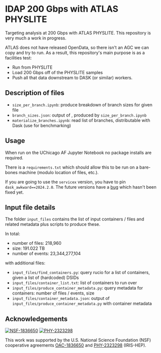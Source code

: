 # IDAP 200 Gbps with ATLAS PHYSLITE

Targeting analysis at 200 Gbps with ATLAS PHYSLITE. This repository is very much a work in progress.

ATLAS does not have released OpenData, so there isn't an AGC we can copy and try to run. As a result, this repository's main purpose is as a facilities test:

* Run from PHYSLITE
* Load 200 Gbps off of the PHYSLITE samples
* Push all that data downstream to DASK (or similar) workers.

## Description of files

* `size_per_branch.ipynb`: produce breakdown of branch sizes for given file
* `branch_sizes.json`: output of , produced by `size_per_branch.ipynb`
* `materialize_branches.ipynb`: read list of branches, distributable with Dask (use for benchmarking)

## Usage

When run on the UChicago AF Jupyter Notebook no package installs are required.

There is a `requirements.txt` which should allow this to be run on a bare-bones machine (modulo location of files, etc.).

If you are going to use the `servicex` version, you have to pin `dask_awkward==2024.2.0`. The future versions have a [bug](https://github.com/dask-contrib/dask-awkward/issues/456) which hasn't been fixed yet.

## Input file details

The folder `input_files` contains the list of input containers / files and related metadata plus scripts to produce these.

In total:
* number of files: 218,960
* size: 191.022 TB
* number of events: 23,344,277,104

with additional files:

* `input_files/find_containers.py`: query rucio for a list of containers, given a list of (hardcoded) DSIDs
* `input_files/container_list.txt`: list of containers to run over
* `input_files/produce_container_metadata.py`: query metadata for containers: number of files / events, size
* `input_files/container_metadata.json`: output of `input_files/produce_container_metadata.py` with container metadata

## Acknowledgements

[![NSF-1836650](https://img.shields.io/badge/NSF-1836650-blue.svg)](https://nsf.gov/awardsearch/showAward?AWD_ID=1836650)
[![PHY-2323298](https://img.shields.io/badge/PHY-2323298-blue.svg)](https://nsf.gov/awardsearch/showAward?AWD_ID=2323298)

This work was supported by the U.S. National Science Foundation (NSF) cooperative agreements [OAC-1836650](https://nsf.gov/awardsearch/showAward?AWD_ID=1836650) and [PHY-2323298](https://nsf.gov/awardsearch/showAward?AWD_ID=2323298) (IRIS-HEP).
